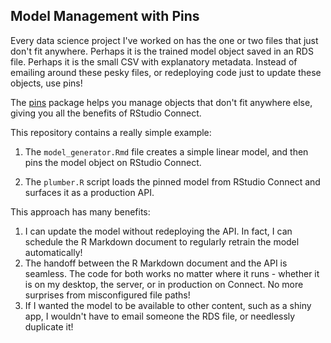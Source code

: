 ## Model Management with Pins

Every data science project I've worked on has the one or two files that just don't fit anywhere. Perhaps it is the trained model object saved in an RDS file. Perhaps it is the small CSV with explanatory metadata. Instead of emailing around these pesky files, or redeploying code just to update these objects, use pins! 

The [pins](https://rstudio.github.io/pins) package helps you manage objects that don't fit anywhere else, giving you all the benefits of RStudio Connect.

This repository contains a really simple example:

1. The `model_generator.Rmd` file creates a simple linear model, and then pins the model object on RStudio Connect.

2. The `plumber.R` script loads the pinned model from RStudio Connect and surfaces it as a production API. 

This approach has many benefits:

1. I can update the model without redeploying the API. In fact, I can schedule the R Markdown document to regularly retrain the model automatically!
2. The handoff between the R Markdown document and the API is seamless. The code for both works no matter where it runs - whether it is on my desktop, the server, or in production on Connect. No more surprises from misconfigured file paths!
3. If I wanted the model to be available to other content, such as a shiny app, I wouldn't have to email someone the RDS file, or needlessly duplicate it!
